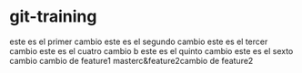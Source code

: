 # git-training
este es el primer cambio
este es el segundo cambio
este es el tercer cambio
este es el cuatro cambio b
este es el quinto cambio
este es el sexto cambio
cambio de feature1
masterc&feature2cambio de feature2